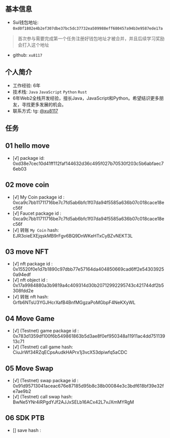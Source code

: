 ## 基本信息
- Sui钱包地址: `0xd0f1802e4b2ef307dbe37bc5dc37732ea509988eff680457a94b3e9587ede17a`
> 首次参与需要完成第一个任务注册好钱包地址才被合并，并且后续学习奖励会打入这个地址
- github: `xu8117`

## 个人简介
- 工作经验: 6年
- 技术栈: `Java` `JavaScript` `Python` `Rust`
- 6年Web2全栈开发经验，擅长Java，JavaScript和Python。希望结识更多朋友，寻找更多发展的机会。
- 联系方式: tg: [@xu8117](https://t.me/xu8117)

## 任务

##   01 hello move  
- [√] package id: 0xd38e7cec10d41ff112faf144632d36c495f027b70530f203c5b6abfaec76eb03

##   02 move coin
- [√] My Coin package id : 0xca9c7bb11711716be7c7fd5ab6bfc1f07da94f5585a636b07c018cace18ec56f
- [√] Faucet package id : 0xca9c7bb11711716be7c7fd5ab6bfc1f07da94f5585a636b07c018cace18ec56f
- [√] 转账 `My Coin` hash: EJR3oieEXEjqskMB9rFgv6BQ9DnWKeHTxCyBZvNEKT3L

##   03 move NFT
- [√] nft package id : 0x15520f0e1d7b1890c97dbb77e57164da404850669cad6ff2e543039250a94edf
- [√] nft object id : 0x17a9984880a3b9819a4c409314d30b20712992295743c421744df2b5308fdd2e
- [√] 转账 nft  hash: Grfb6NTsU3YGJHcrXafB4BnfMGgzaPoMGbpF4NeKXyWL

##   04 Move Game

- [√] (Testnet) game package id : 0x783d1359df100f6b549861863b5d3ae8f0ef950348a11911ac4dd75113913c71
- [√] (Testnet) call game hash: CiuJrWf34RZqECpsAudkHAPrx1j3vcX53dpiwfq5aCDC

##   05 Move Swap

- [√] (Testnet) swap package id : 0x91d95713041aceac676e87185d95b8c38b00084e3c3bdf618bf39e32fe7ae9b2
- [√] (Testnet) call swap hash: BwNe5YNr4iRPgdYJf2AJJxSELb16ACx42L7vJXmMYRgM

##   06 SDK PTB
- [] save hash :
